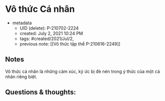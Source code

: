 # Vô thức Cá nhân

- metadata
	- UID (delete): P-210702-2224
	- created: July 2, 2021 10:24 PM
	- tags: #created/2021/Jul/2,
	- previous note: [[Vô thức tập thể P-210616-2249]]

## Notes
Vô thức cá nhân là những cảm xúc, ký ức bị đè nén trong ý thức của một cá nhân riêng biệt. 
## Questions & thoughts:


